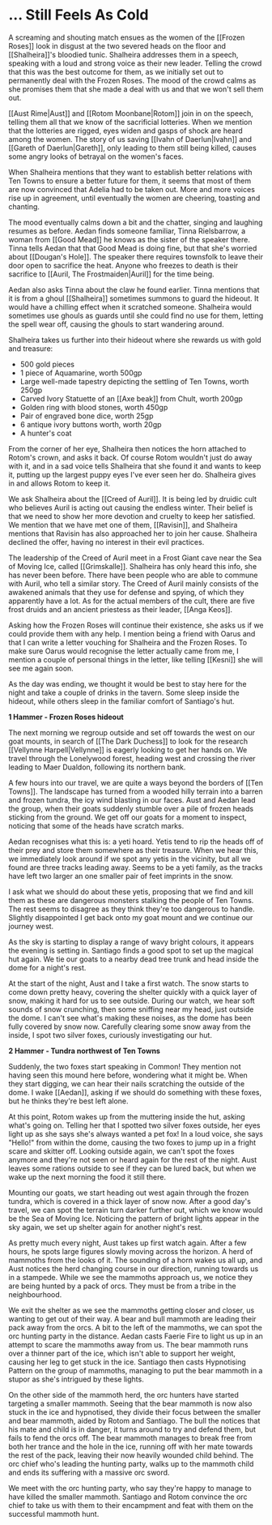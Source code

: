 # ... Still Feels As Cold

A screaming and shouting match ensues as the women of the [[Frozen Roses]] look in disgust at the two severed heads on the floor and [[Shalheira]]'s bloodied tunic. Shalheira addresses them in a speech, speaking with a loud and strong voice as their new leader. Telling the crowd that this was the best outcome for them, as we initially set out to permanently deal with the Frozen Roses. The mood of the crowd calms as she promises them that she made a deal with us and that we won't sell them out.

[[Aust Rime|Aust]] and [[Rotom Moonbane|Rotom]] join in on the speech, telling them all that we know of the sacrificial lotteries. When we mention that the lotteries are rigged, eyes widen and gasps of shock are heard among the women. The story of us saving [[Ivahn of Daerlun|Ivahn]] and [[Gareth of Daerlun|Gareth]], only leading to them still being killed, causes some angry looks of betrayal on the women's faces.

When Shalheira mentions that they want to establish better relations with Ten Towns to ensure a better future for them, it seems that most of them are now convinced that Adelia had to be taken out. More and more voices rise up in agreement, until eventually the women are cheering, toasting and chanting.

The mood eventually calms down a bit and the chatter, singing and laughing resumes as before. Aedan finds someone familiar, Tinna Rielsbarrow, a woman from [[Good Mead]] he knows as the sister of the speaker there. Tinna tells Aedan that that Good Mead is doing fine, but that she's worried about [[Dougan's Hole]]. The speaker there requires townsfolk to leave their door open to sacrifice the heat. Anyone who freezes to death is their sacrifice to [[Auril, The Frostmaiden|Auril]] for the time being.

Aedan also asks Tinna about the claw he found earlier. Tinna mentions that it is from a ghoul [[Shalheira]] sometimes summons to guard the hideout. It would have a chilling effect when it scratched someone. Shalheira would sometimes use ghouls as guards until she could find no use for them, letting the spell wear off, causing the ghouls to start wandering around.

Shalheira takes us further into their hideout where she rewards us with gold and treasure:

- 500 gold pieces
- 1 piece of Aquamarine, worth 500gp
- Large well-made tapestry depicting the settling of Ten Towns, worth 250gp
- Carved Ivory Statuette of an [[Axe beak]] from Chult, worth 200gp
- Golden ring with blood stones, worth 450gp
- Pair of engraved bone dice, worth 25gp
- 6 antique ivory buttons worth, worth 20gp
- A hunter's coat

From the corner of her eye, Shalheira then notices the horn attached to Rotom's crown, and asks it back. Of course Rotom wouldn't just do away with it, and in a sad voice tells Shalheira that she found it and wants to keep it, putting up the largest puppy eyes I've ever seen her do. Shalheira gives in and allows Rotom to keep it.

We ask Shalheira about the [[Creed of Auril]]. It is being led by druidic cult who believes Auril is acting out causing the endless winter. Their belief is that we need to show her more devotion and cruelty to keep her satisfied. We mention that we have met one of them, [[Ravisin]], and Shalheira mentions that Ravisin has also approached her to join her cause. Shalheira declined the offer, having no interest in their evil practices. 

The leadership of the Creed of Auril meet in a Frost Giant cave near the Sea of Moving Ice, called [[Grimskalle]]. Shalheira has only heard this info, she has never been before. There have been people who are able to commune with Auril, who tell a similar story. The Creed of Auril mainly consists of the awakened animals that they use for defense and spying, of which they apparently have a lot. As for the actual members of the cult, there are five frost druids and an ancient priestess as their leader, [[Anga Keos]].

Asking how the Frozen Roses will continue their existence, she asks us if we could provide them with any help. I mention being a friend with Oarus and that I can write a letter vouching for Shalheira and the Frozen Roses. To make sure Oarus would recognise the letter actually came from me, I mention a couple of personal things in the letter, like telling [[Kesni]] she will see me again soon.

As the day was ending, we thought it would be best to stay here for the night and take a couple of drinks in the tavern. Some sleep inside the hideout, while others sleep in the familiar comfort of Santiago's hut.

**1 Hammer - Frozen Roses hideout**

The next morning we regroup outside and set off towards the west on our goat mounts, in search of [[The Dark Duchess]] to look for the research [[Vellynne Harpell|Vellynne]] is eagerly looking to get her hands on. We travel through the Lonelywood forest, heading west and crossing the river leading to Maer Dualdon, following its northern bank.

A few hours into our travel, we are quite a ways beyond the borders of [[Ten Towns]]. The landscape has turned from a wooded hilly terrain into a barren and frozen tundra, the icy wind blasting in our faces. Aust and Aedan lead the group, when their goats suddenly stumble over a pile of frozen heads sticking from the ground. We get off our goats for a moment to inspect, noticing that some of the heads have scratch marks. 

Aedan recognises what this is: a yeti hoard. Yetis tend to rip the heads off of their prey and store them somewhere as their treasure. When we hear this, we immediately look around if we spot any yetis in the vicinity, but all we found are three tracks leading away. Seems to be a yeti family, as the tracks have left two larger an one smaller pair of feet imprints in the snow.

I ask what we should do about these yetis, proposing that we find and kill them as these are dangerous monsters stalking the people of Ten Towns. The rest seems to disagree as they think they're too dangerous to handle. Slightly disappointed I get back onto my goat mount and we continue our journey west.

As the sky is starting to display a range of wavy bright colours, it appears the evening is setting in. Santiago finds a good spot to set up the magical hut again. We tie our goats to a nearby dead tree trunk and head inside the dome for a night's rest.

At the start of the night, Aust and I take a first watch. The snow starts to come down pretty heavy, covering the shelter quickly with a quick layer of snow, making it hard for us to see outside. During our watch, we hear soft sounds of snow crunching, then some sniffing near my head, just outside the dome. I can't see what's making these noises, as the dome has been fully covered by snow now. Carefully clearing some snow away from the inside, I spot two silver foxes, curiously investigating our hut.

**2 Hammer - Tundra northwest of Ten Towns**

Suddenly, the two foxes start speaking in Common! They mention not having seen this mound here before, wondering what it might be. When they start digging, we can hear their nails scratching the outside of the dome. I wake [[Aedan]], asking if we should do something with these foxes, but he thinks they're best left alone. 

At this point, Rotom wakes up from the muttering inside the hut, asking what's going on. Telling her that I spotted two silver foxes outside, her eyes light up as she says she's always wanted a pet fox! In a loud voice, she says "Hello!" from within the dome, causing the two foxes to jump up in a fright scare and skitter off. Looking outside again, we can't spot the foxes anymore and they're not seen or heard again for the rest of the night. Aust leaves some rations outside to see if they can be lured back, but when we wake up the next morning the food it still there.

Mounting our goats, we start heading out west again through the frozen tundra, which is covered in a thick layer of snow now. After a good day's travel, we can spot the terrain turn darker further out, which we know would be the Sea of Moving Ice. Noticing the pattern of bright lights appear in the sky again, we set up shelter again for another night's rest.

As pretty much every night, Aust takes up first watch again. After a few hours, he spots large figures slowly moving across the horizon. A herd of mammoths from the looks of it. The sounding of a horn wakes us all up, and Aust notices the herd changing course in our direction, running towards us in a stampede. While we see the mammoths approach us, we notice they are being hunted by a pack of orcs. They must be from a tribe in the neighbourhood. 

We exit the shelter as we see the mammoths getting closer and closer, us wanting to get out of their way. A bear and bull mammoth are leading their pack away from the orcs. A bit to the left of the mammoths, we can spot the orc hunting party in the distance. Aedan casts Faerie Fire to light us up in an attempt to scare the mammoths away from us. The bear mammoth runs over a thinner part of the ice, which isn't able to support her weight, causing her leg to get stuck in the ice. Santiago then casts Hypnotising Pattern on the group of mammoths, managing to put the bear mammoth in a stupor as she's intrigued by these lights.

On the other side of the mammoth herd, the orc hunters have started targeting a smaller mammoth. Seeing that the bear mammoth is now also stuck in the ice and hypnotised, they divide their focus between the smaller and bear mammoth, aided by Rotom and Santiago. The bull the notices that his mate and child is in danger, it turns around to try and defend them, but fails to fend the orcs off. The bear mammoth manages to break free from both her trance and the hole in the ice, running off with her mate towards the rest of the pack, leaving their now heavily wounded child behind. The orc chief who's leading the hunting party, walks up to the mammoth child and ends its suffering with a massive orc sword.

We meet with the orc hunting party, who say they're happy to manage to have killed the smaller mammoth. Santiago and Rotom convince the orc chief to take us with them to their encampment and feat with them on the successful mammoth hunt.